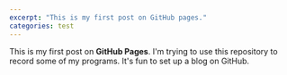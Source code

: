 ```yaml
---
excerpt: "This is my first post on GitHub pages."
categories: test
---
```

This is my first post on **GitHub Pages**. 
I'm trying to use this repository to record some of my programs. 
It's fun to set up a blog on GitHub.
